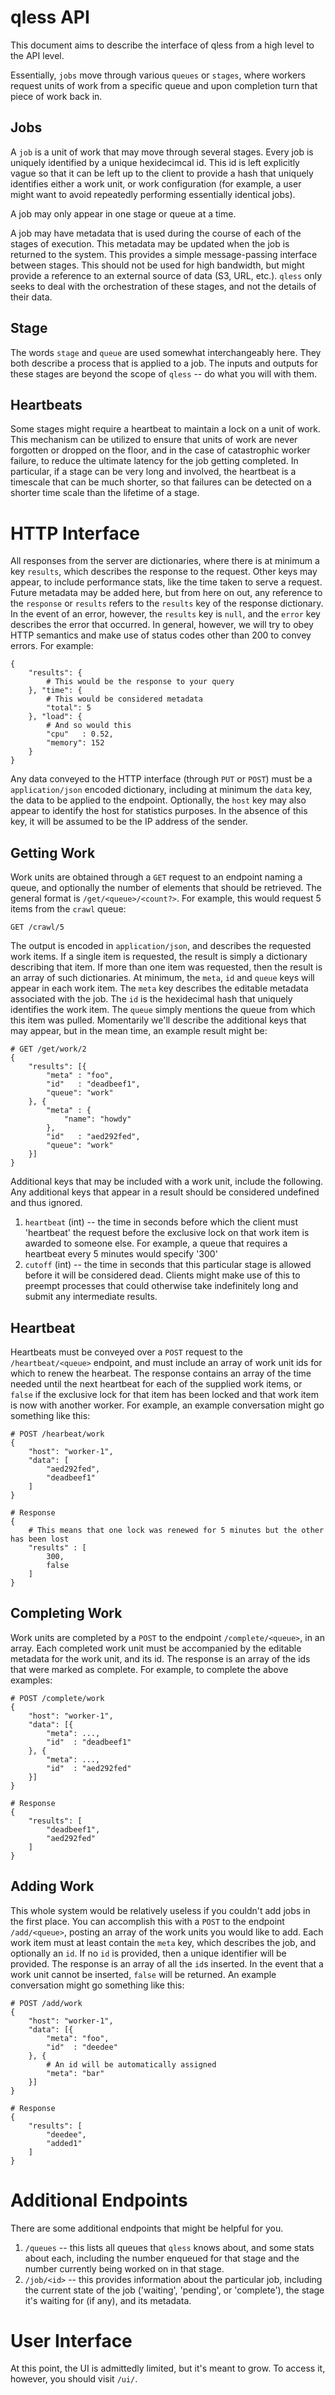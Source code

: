 qless API
=========

This document aims to describe the interface of qless from a high level to the API level.

Essentially, `jobs` move through various `queues` or `stages`, where workers request units
of work from a specific queue and upon completion turn that piece of work back in.

Jobs
----

A `job` is a unit of work that may move through several stages. Every job is uniquely
identified by a unique hexidecimcal id. This id is left explicitly vague so that it can
be left up to the client to provide a hash that uniquely identifies either a work unit, 
or work configuration (for example, a user might want to avoid repeatedly performing
essentially identical jobs).

A job may only appear in one stage or queue at a time.

A job may have metadata that is used during the course of each of the stages of execution.
This metadata may be updated when the job is returned to the system. This provides a simple
message-passing interface between stages. This should not be used for high bandwidth, but
might provide a reference to an external source of data (S3, URL, etc.). `qless` only seeks
to deal with the orchestration of these stages, and not the details of their data.

Stage
-----

The words `stage` and `queue` are used somewhat interchangeably here. They both describe
a process that is applied to a job. The inputs and outputs for these stages are beyond the
scope of `qless` -- do what you will with them.

Heartbeats
----------

Some stages might require a heartbeat to maintain a lock on a unit of work. This mechanism
can be utilized to ensure that units of work are never forgotten or dropped on the floor,
and in the case of catastrophic worker failure, to reduce the ultimate latency for the job
getting completed. In particular, if a stage can be very long and involved, the heartbeat 
is a timescale that can be much shorter, so that failures can be detected on a shorter 
time scale than the lifetime of a stage.

HTTP Interface
==============

All responses from the server are dictionaries, where there is at minimum a key `results`,
which describes the response to the request. Other keys may appear, to include performance
stats, like the time taken to serve a request. Future metadata may be added here, but from
here on out, any reference to the `response` or `results` refers to the `results` key of 
the response dictionary. In the event of an error, however, the `results` key is `null`, 
and the `error` key describes the error that occurred. In general, however, we will try
to obey HTTP semantics and make use of status codes other than 200 to convey errors. For
example:

	{
		"results": {
			# This would be the response to your query
		}, "time": {
			# This would be considered metadata
			"total": 5
		}, "load": {
			# And so would this
			"cpu"   : 0.52,
			"memory": 152
		}
	}

Any data conveyed to the HTTP interface (through `PUT` or `POST`) must be a `application/json`
encoded dictionary, including at minimum the `data` key, the data to be applied to the 
endpoint. Optionally, the `host` key may also appear to identify the host for statistics
purposes. In the absence of this key, it will be assumed to be the IP address of the sender.

Getting Work
------------

Work units are obtained through a `GET` request to an endpoint naming a queue, and optionally
the number of elements that should be retrieved. The general format is `/get/<queue>/<count?>`. For
example, this would request 5 items from the `crawl` queue:

	GET /crawl/5

The output is encoded in `application/json`, and describes the requested work items. If a 
single item is requested, the result is simply a dictionary describing that item. If more
than one item was requested, then the result is an array of such dictionaries. At minimum,
the `meta`, `id` and `queue` keys will appear in each work item. The `meta` key describes the
editable metadata associated with the job. The `id` is the hexidecimal hash that uniquely
identifies the work item. The `queue` simply mentions the queue from which this item was
pulled. Momentarily we'll describe the additional keys that may appear, but in the mean time,
an example result might be:

	# GET /get/work/2
	{
		"results": [{
			"meta" : "foo",
			"id"   : "deadbeef1",
			"queue": "work"
		}, {
			"meta" : {
				"name": "howdy"
			},
			"id"   : "aed292fed",
			"queue": "work"
		}]
	}

Additional keys that may be included with a work unit, include the following. Any additional
keys that appear in a result should be considered undefined and thus ignored.

1. `heartbeat` (int) -- the time in seconds before which the client must 'heartbeat' the 
	request before the exclusive lock on that work item is awarded to someone else. For example,
	a queue that requires a heartbeat every 5 minutes would specify '300'
1. `cutoff`    (int) -- the time in seconds that this particular stage is allowed before it
	will be considered dead. Clients might make use of this to preempt processes that could
	otherwise take indefinitely long and submit any intermediate results.

Heartbeat
---------

Heartbeats must be conveyed over a `POST` request to the `/heartbeat/<queue>` endpoint, and
must include an array of work unit ids for which to renew the hearbeat. The response contains
an array of the time needed until the next heartbeat for each of the supplied work items, or
`false` if the exclusive lock for that item has been locked and that work item is now with 
another worker. For example, an example conversation might go something like this:

	# POST /hearbeat/work
	{
		"host": "worker-1",
		"data": [
			"aed292fed",
			"deadbeef1"
		]
	}
	
	# Response
	{
		# This means that one lock was renewed for 5 minutes but the other has been lost
		"results" : [
			300,
			false
		]
	}

Completing Work
---------------

Work units are completed by a `POST` to the endpoint `/complete/<queue>`, in an array. Each
completed work unit must be accompanied by the editable metadata for the work unit, and its
id. The response is an array of the ids that were marked as complete. For example, to
complete the above examples:

	# POST /complete/work
	{
		"host": "worker-1",
		"data": [{
			"meta": ...,
			"id"  : "deadbeef1"
		}, {
			"meta": ...,
			"id"  : "aed292fed"
		}]
	}
	
	# Response
	{
		"results": [
			"deadbeef1",
			"aed292fed"
		]
	}

Adding Work
-----------

This whole system would be relatively useless if you couldn't add jobs in the first place.
You can accomplish this with a `POST` to the endpoint `/add/<queue>`, posting an array of 
the work units you would like to add. Each work item must at least contain the `meta` key,
which describes the job, and optionally an `id`. If no `id` is provided, then a unique 
identifier will be provided. The response is an array of all the `id`s inserted. In the 
event that a work unit cannot be inserted, `false` will be returned. An example conversation
might go something like this:

	# POST /add/work
	{
		"host": "worker-1",
		"data": [{
			"meta": "foo",
			"id"  : "deedee"
		}, {
			# An id will be automatically assigned
			"meta": "bar"
		}]
	}
	
	# Response
	{
		"results": [
			"deedee",
			"added1"
		]
	}

Additional Endpoints
====================

There are some additional endpoints that might be helpful for you.

1. `/queues` -- this lists all queues that `qless` knows about, and some stats about each,
	including the number enqueued for that stage and the number currently being worked on
	in that stage.
2. `/job/<id>` -- this provides information about the particular job, including the current
	state of the job ('waiting', 'pending', or 'complete'), the stage it's waiting for (if
	any), and its metadata.

User Interface
==============

At this point, the UI is admittedly limited, but it's meant to grow. To access it, however,
you should visit `/ui/`.














